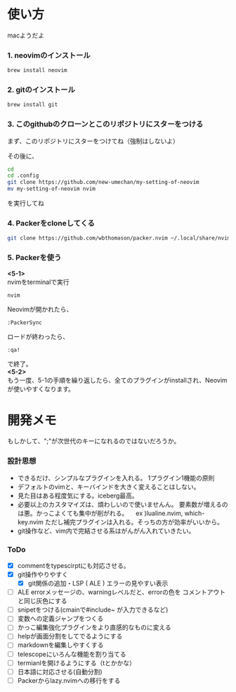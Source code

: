 # 使い方
macようだよ

### 1. neovimのインストール
``` zsh
brew install neovim
```


### 2. gitのインストール

``` zsh
brew install git
```


### 3. このgithubのクローンとこのリポジトリにスターをつける

まず、このリポジトリにスターをつけてね（強制はしないよ）

その後に、
``` zsh
cd
cd .config
git clone https://github.com/new-umechan/my-setting-of-neovim
mv my-setting-of-neovim nvim
```
を実行してね



### 4. Packerをcloneしてくる
``` zsh
git clone https://github.com/wbthomason/packer.nvim ~/.local/share/nvim/site/pack/packer/opt/packer.nvim
```

### 5. Packerを使う
**<5-1>**  
nvimをterminalで実行
``` zsh
nvim
```
Neovimが開かれたら、
``` nvim
:PackerSync
```
ロードが終わったら、
``` nvim
:qa!
```
で終了。  
**<5-2>**  
もう一度、5-1の手順を繰り返したら、全てのプラグインがinstallされ、Neovimが使いやすくなります。

# 開発メモ
もしかして、";"が次世代の<leader>キーになれるのではないだろうか。

### 設計思想
- できるだけ、シンプルなプラグインを入れる。
  1プラグイン1機能の原則
- デフォルトのvimと、キーバインドを大きく変えることはしない。
- 見た目はある程度気にする。iceberg最高。
- 必要以上のカスタマイズは、煩わしいので使いませんん。
  要素数が増えるのは悪。かっこよくても集中が削がれる。
　ex )lualine.nvim, which-key.nvim
  ただし補完プラグインは入れる。そっちの方が効率がいいから。
- git操作など、vim内で完結させる系はがんがん入れていきたい。

### ToDo
- [x] commentをtypescirptにも対応させる。
- [x] git操作やりやすく
	- [x] git関係の追加・LSP ( ALE ) エラーの見やすい表示
- [ ] ALE errorメッセージの、warningレベルだと、errorの色を
	  コメントアウトと同じ灰色にする
- [ ] snipetをつける(cmainで#include~ が入力できるなど)
- [ ] 変数への定義ジャンプをつくる
- [ ] かっこ編集強化プラグインをより直感的なものに変える
- [ ] helpが画面分割をしてでるようにする
- [ ] markdownを編集しやすくする
- [ ] telescopeにいろんな機能を割り当てる
- [ ] termianlを開けるようにする（<space>tとかかな）
- [ ] 日本語に対応させる(自動分割)
- [ ] Packerからlazy.nvimへの移行をする

